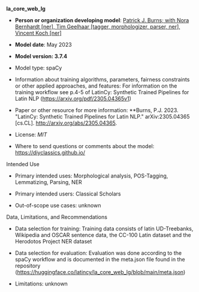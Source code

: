 **la_core_web_lg**

- **Person or organization developing model**: [Patrick J. Burns; with
Nora Bernhardt \[ner\], Tim Geelhaar \[tagger, morphologizer, parser,
ner\], Vincent Koch \[ner\]](https://diyclassics.github.io/)

- **Model date**: May 2023

- **Model version: 3.7.4**

- Model type: spaCy

- Information about training algorithms, parameters, fairness
constraints or other applied approaches, and features: For information on the training workflow see p.4-5 of LatinCy: Synthetic Trained Pipelines for Latin NLP
(https://arxiv.org/pdf/2305.04365v1)

- Paper or other resource for more information: **Burns, P.J. 2023.
"LatinCy: Synthetic Trained Pipelines for Latin NLP." arXiv:2305.04365
\[cs.CL\]. http://arxiv.org/abs/2305.04365.

- License: *MIT*

- Where to send questions or comments about the model:
https://diyclassics.github.io/

Intended Use

- Primary intended uses: Morphological analysis, POS-Tagging,
Lemmatizing, Parsing, NER

- Primary intended users: Classical Scholars

- Out-of-scope use cases: unknown

Data, Limitations, and Recommendations

- Data selection for training: Training data consists of latin
UD-Treebanks, Wikipedia and OSCAR sentence data, the CC-100 Latin
dataset and the Herodotos Project NER dataset

- Data selection for evaluation: Evaluation was done according to the
spaCy workflow and is documented in the meta.json file found in the
repository
(https://huggingface.co/latincy/la_core_web_lg/blob/main/meta.json)

- Limitations: unknown
